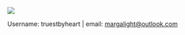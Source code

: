 ![](http://estruyf-github.azurewebsites.net/api/VisitorHit?user=truestbyheart&repo=github-visitors-badge&countColorcountColor&countColor=%237B1E7A)

Username: truestbyheart | email: margalight@outlook.com

<!--
**truestbyheart/truestbyheart** is a ✨ _special_ ✨ repository because its `README.md` (this file) appears on your GitHub profile.

Here are some ideas to get you started:

- 🔭 I’m currently working on ...
- 🌱 I’m currently learning ...
- 👯 I’m looking to collaborate on ...
- 🤔 I’m looking for help with ...
- 💬 Ask me about ...
- 📫 How to reach me: ...
- 😄 Pronouns: ...
- ⚡ Fun fact: ...
-->
